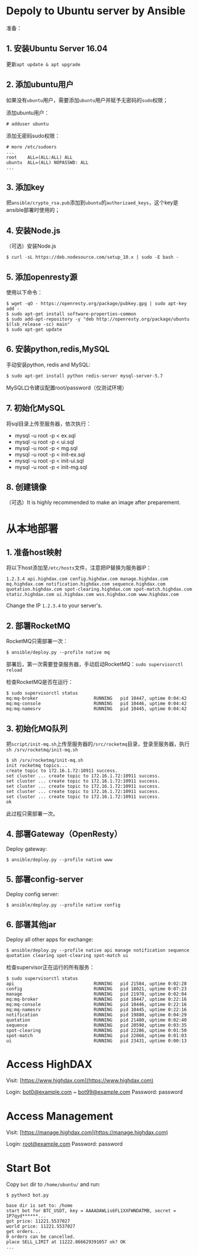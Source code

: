 # Depoly to Ubuntu server by Ansible

准备：

## 1. 安装Ubuntu Server 16.04

更新`apt update & apt upgrade`

## 2. 添加ubuntu用户

如果没有`ubuntu`用户，需要添加`ubuntu`用户并赋予无密码的`sudo`权限；

添加ubuntu用户：

```
# adduser ubuntu
```

添加无密码sudo权限：

```
# more /etc/sudoers
...
root	ALL=(ALL:ALL) ALL
ubuntu  ALL=(ALL) NOPASSWD: ALL
...
```

## 3. 添加key

把`ansible/crypto_rsa.pub`添加到`ubuntu`的`authorizaed_keys`，这个key是ansible部署时使用的；

## 4. 安装Node.js

（可选）安装Node.js

```
$ curl -sL https://deb.nodesource.com/setup_10.x | sudo -E bash -
```

## 5. 添加openresty源

使用以下命令：

```
$ wget -qO - https://openresty.org/package/pubkey.gpg | sudo apt-key add -
$ sudo apt-get install software-properties-common
$ sudo add-apt-repository -y "deb http://openresty.org/package/ubuntu $(lsb_release -sc) main"
$ sudo apt-get update
```

## 6. 安装python,redis,MySQL

手动安装python, redis and MySQL:

```
$ sudo apt-get install python redis-server mysql-server-5.7
```

MySQL口令建议配置root/password（仅测试环境）

## 7. 初始化MySQL

将sql目录上传至服务器，依次执行：

- mysql -u root -p < ex.sql
- mysql -u root -p < ui.sql
- mysql -u root -p < mg.sql
- mysql -u root -p < init-ex.sql
- mysql -u root -p < init-ui.sql
- mysql -u root -p < init-mg.sql

## 8. 创建镜像

（可选）It is highly recommended to make an image after preparement.

# 从本地部署

## 1. 准备host映射

将以下host添加至`/etc/hosts`文件，注意把IP替换为服务器IP：

```
1.2.3.4 api.highdax.com config.highdax.com manage.highdax.com mq.highdax.com notification.highdax.com sequence.highdax.com quotation.highdax.com spot-clearing.highdax.com spot-match.highdax.com static.highdax.com ui.highdax.com wss.highdax.com www.highdax.com
```

Change the IP `1.2.3.4` to your server's.

## 2. 部署RocketMQ

RocketMQ只需部署一次：

```
$ ansible/deploy.py --profile native mq
```

部署后，第一次需要登录服务器，手动启动RocketMQ：`sudo supervisorctl reload`

检查RocketMQ是否在运行：

```
$ sudo supervisorctl status
mq:mq-broker                     RUNNING   pid 10447, uptime 0:04:42
mq:mq-console                    RUNNING   pid 10446, uptime 0:04:42
mq:mq-namesrv                    RUNNING   pid 10445, uptime 0:04:42
```

## 3. 初始化MQ队列

把`script/init-mq.sh`上传至服务器的`/src/rocketmq`目录，登录至服务器，执行`sh /srv/rocketmq/init-mq.sh`

```
$ sh /srv/rocketmq/init-mq.sh
init rocketmq topics...
create topic to 172.16.1.72:10911 success.
set cluster ... create topic to 172.16.1.72:10911 success.
set cluster ... create topic to 172.16.1.72:10911 success.
set cluster ... create topic to 172.16.1.72:10911 success.
set cluster ... create topic to 172.16.1.72:10911 success.
set cluster ... create topic to 172.16.1.72:10911 success.
ok
```

此过程只需部署一次。

## 4. 部署Gateway（OpenResty）

Deploy gateway:

```
$ ansible/deploy.py --profile native www
```

## 5. 部署config-server

Deploy config server:

```
$ ansible/deploy.py --profile native config
```

## 6. 部署其他jar

Deploy all other apps for exchange:

```
$ ansible/deploy.py --profile native api manage notification sequence quotation clearing spot-clearing spot-match ui
```

检查supervisor正在运行的所有服务：

```
$ sudo supervisorctl status
api                              RUNNING   pid 21584, uptime 0:02:28
config                           RUNNING   pid 18021, uptime 0:07:23
manage                           RUNNING   pid 21970, uptime 0:02:04
mq:mq-broker                     RUNNING   pid 10447, uptime 0:22:16
mq:mq-console                    RUNNING   pid 10446, uptime 0:22:16
mq:mq-namesrv                    RUNNING   pid 10445, uptime 0:22:16
notification                     RUNNING   pid 19880, uptime 0:04:29
quotation                        RUNNING   pid 21480, uptime 0:02:40
sequence                         RUNNING   pid 20598, uptime 0:03:35
spot-clearing                    RUNNING   pid 22286, uptime 0:01:50
spot-match                       RUNNING   pid 22866, uptime 0:01:03
ui                               RUNNING   pid 23431, uptime 0:00:13
```

# Access HighDAX

Visit: [https://www.highdax.com](https://www.highdax.com)

Login: bot0@example.com ~ bot99@example.com
Password: password

# Access Management

Visit: [https://manage.highdax.com](https://manage.highdax.com)

Login: root@example.com
Password: password

# Start Bot

Copy `bot` dir to `/home/ubuntu/` and run:

```
$ python3 bot.py

base dir is set to: /home
start bot for BTC_USDT, key = AAAADAWLis6FL1XXFWNDATMB, secret = 1P7qyd******...
got price: 11221.5537027
world price: 11221.5537027
get orders...
0 orders can be cancelled.
place SELL_LIMIT at 11222.866629391057 ok? OK
...
```

